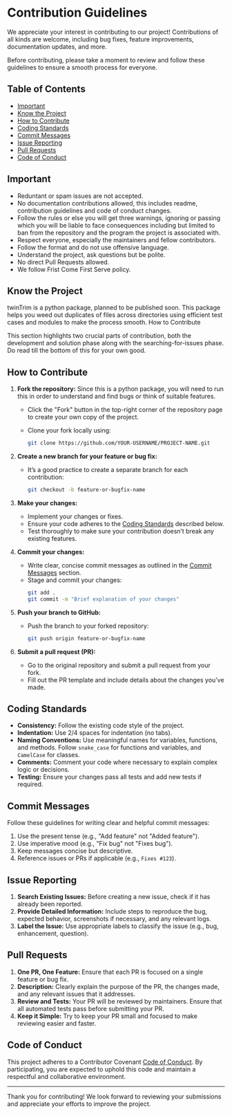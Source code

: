 # Contribution Guidelines

We appreciate your interest in contributing to our project! Contributions of all kinds are welcome, including bug fixes, feature improvements, documentation updates, and more.

Before contributing, please take a moment to review and follow these guidelines to ensure a smooth process for everyone.

## Table of Contents
- [Important](#important)
- [Know the Project](#know-the-project)
- [How to Contribute](#how-to-contribute)
- [Coding Standards](#coding-standards)
- [Commit Messages](#commit-messages)
- [Issue Reporting](#issue-reporting)
- [Pull Requests](#pull-requests)
- [Code of Conduct](#code-of-conduct)


## Important
- Reduntant or spam issues are not accepted.
- No documentation contributions allowed, this includes readme, contribution guidelines and code of conduct changes.
- Follow the rules or else you will get three warnings, ignoring or passing which you will be liable to face consequences including but limited to ban from the repository and the program the project is associated with.
- Respect everyone, especially the maintainers and fellow contributors.
- Follow the format and do not use offensive language.
- Understand the project, ask questions but be polite.
- No direct Pull Requests allowed.
- We follow Frist Come First Serve policy.
   
## Know the Project
twinTrim is a python package, planned to be published soon. This package helps you weed out duplicates of files across directories using efficient test cases and modules to make the process smooth. 
How to Contribute

This section highlights two crucial parts of contribution, both the development and solution phase along with the searching-for-issues phase. Do read till the bottom of this for your own good.

## How to Contribute
1. **Fork the repository:** Since this is a python package, you will need to run this in order to understand and find bugs or think of suitable features.
   - Click the "Fork" button in the top-right corner of the repository page to create your own copy of the project.

   - Clone your fork locally using:
     ```bash
     git clone https://github.com/YOUR-USERNAME/PROJECT-NAME.git
     ```

2. **Create a new branch for your feature or bug fix:**
   - It’s a good practice to create a separate branch for each contribution:
     ```bash
     git checkout -b feature-or-bugfix-name
     ```

3. **Make your changes:**
   - Implement your changes or fixes.
   - Ensure your code adheres to the [Coding Standards](#coding-standards) described below.
   - Test thoroughly to make sure your contribution doesn’t break any existing features.

4. **Commit your changes:**
   - Write clear, concise commit messages as outlined in the [Commit Messages](#commit-messages) section.
   - Stage and commit your changes:
     ```bash
     git add .
     git commit -m "Brief explanation of your changes"
     ```

5. **Push your branch to GitHub:**
   - Push the branch to your forked repository:
     ```bash
     git push origin feature-or-bugfix-name
     ```

6. **Submit a pull request (PR):**
   - Go to the original repository and submit a pull request from your fork.
   - Fill out the PR template and include details about the changes you’ve made.

## Coding Standards

- **Consistency:** Follow the existing code style of the project.
- **Indentation:** Use 2/4 spaces for indentation (no tabs).
- **Naming Conventions:** Use meaningful names for variables, functions, and methods. Follow `snake_case` for functions and variables, and `CamelCase` for classes.
- **Comments:** Comment your code where necessary to explain complex logic or decisions.
- **Testing:** Ensure your changes pass all tests and add new tests if required.

## Commit Messages

Follow these guidelines for writing clear and helpful commit messages:

1. Use the present tense (e.g., "Add feature" not "Added feature").
2. Use imperative mood (e.g., "Fix bug" not "Fixes bug").
3. Keep messages concise but descriptive.
4. Reference issues or PRs if applicable (e.g., `Fixes #123`).

## Issue Reporting

1. **Search Existing Issues:** Before creating a new issue, check if it has already been reported.
2. **Provide Detailed Information:** Include steps to reproduce the bug, expected behavior, screenshots if necessary, and any relevant logs.
3. **Label the Issue:** Use appropriate labels to classify the issue (e.g., bug, enhancement, question).

## Pull Requests

1. **One PR, One Feature:** Ensure that each PR is focused on a single feature or bug fix.
2. **Description:** Clearly explain the purpose of the PR, the changes made, and any relevant issues that it addresses.
3. **Review and Tests:** Your PR will be reviewed by maintainers. Ensure that all automated tests pass before submitting your PR.
4. **Keep it Simple:** Try to keep your PR small and focused to make reviewing easier and faster.

## Code of Conduct

This project adheres to a Contributor Covenant [Code of Conduct](link-to-code-of-conduct). By participating, you are expected to uphold this code and maintain a respectful and collaborative environment.

---

Thank you for contributing! We look forward to reviewing your submissions and appreciate your efforts to improve the project.
